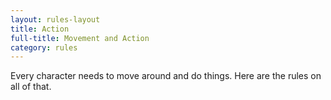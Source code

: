 ```yaml
---
layout: rules-layout
title: Action
full-title: Movement and Action
category: rules
---
```


Every character needs to move around and do things. Here are the rules on all of that.